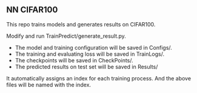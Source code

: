 ## NN CIFAR100

This repo trains models and generates results on CIFAR100.

Modify and run TrainPredict/generate_result.py. 
* The model and training 
configuration will be saved in Configs/. 
* The training and evaluating 
loss will be saved in TrainLogs/. 
* The checkpoints will be saved in 
CheckPoints/. 
* The predicted results on test set will be saved in Results/ 

 It automatically 
assigns an index for each training process. And the above files
will be named with the index.